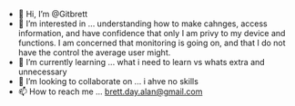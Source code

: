 - 👋 Hi, I’m @Gitbrett
- 👀 I’m interested in ... understanding how to make cahnges, access information, and have confidence that only I am privy to my device and functions. I am concerned that monitoring is going on, and that I do not have the control the average user might.
- 🌱 I’m currently learning ... what i need to learn vs whats extra and unnecessary
- 💞️ I’m looking to collaborate on ... i ahve no skills
- 📫 How to reach me ... brett.day.alan@gmail.com

<!---
Gitbrett/Gitbrett is a ✨ special ✨ repository because its `README.md` (this file) appears on your GitHub profile.
You can click the Preview link to take a look at your changes.
--->
